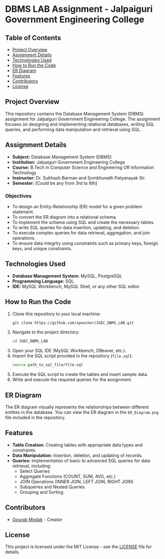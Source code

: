 # DBMS LAB Assignment - Jalpaiguri Government Engineering College

## Table of Contents
- [Project Overview](#project-overview)
- [Assignment Details](#assignment-details)
- [Technologies Used](#technologies-used)
- [How to Run the Code](#how-to-run-the-code)
- [ER Diagram](#er-diagram)
- [Features](#features)
- [Contributors](#contributors)
- [License](#license)

## Project Overview
This repository contains the Database Management System (DBMS) assignment for Jalpaiguri Government Engineering College. The assignment focuses on designing and implementing relational databases, writing SQL queries, and performing data manipulation and retrieval using SQL.

## Assignment Details
- **Subject:** Database Management System (DBMS)
- **Institution:** Jalpaiguri Government Engineering College
- **Course:** B.Tech in Computer Science and Engineering OR Information Technology
- **Instructor:** Dr. Subhash Barman and Sombhunath Patyanayak Sir.
- **Semester:** [Could be any from 3rd to 6th]

### Objectives
- To design an Entity-Relationship (ER) model for a given problem statement.
- To convert the ER diagram into a relational schema.
- To implement the schema using SQL and create the necessary tables.
- To write SQL queries for data insertion, updating, and deletion.
- To execute complex queries for data retrieval, aggregation, and join operations.
- To ensure data integrity using constraints such as primary keys, foreign keys, and unique constraints.

## Technologies Used
- **Database Management System:** MySQL, PostgreSQL
- **Programming Language:** SQL
- **IDE:** MySQL Workbench, MySQL Shell, or any other SQL editor

## How to Run the Code
1. Clone this repository to your local machine:
    ```bash
    git clone https://github.com/spexcher/JGEC_DBMS_LAB.git
    ```
2. Navigate to the project directory:
    ```bash
    cd JGEC_DBMS_LAB
    ```
3. Open your SQL IDE (MySQL Workbench, DBeaver, etc.).
4. Import the SQL script provided in the repository (`file.sql`):
    ```bash
    source path_to_sql_file/file.sql
    ```
5. Execute the SQL script to create the tables and insert sample data.
6. Write and execute the required queries for the assignment.

## ER Diagram
The ER diagram visually represents the relationships between different entities in the database. You can view the ER diagram in the `ER_Diagram.png` file included in the repository.

## Features
- **Table Creation:** Creating tables with appropriate data types and constraints.
- **Data Manipulation:** Insertion, deletion, and updating of records.
- **Queries:** Implementation of basic to advanced SQL queries for data retrieval, including:
  - Select Queries
  - Aggregate Functions (COUNT, SUM, AVG, etc.)
  - JOIN Operations (INNER JOIN, LEFT JOIN, RIGHT JOIN)
  - Subqueries and Nested Queries
  - Grouping and Sorting

## Contributors
- [Gourab Modak](https://github.com/spexcher) - Creator

## License
This project is licensed under the MIT License - see the [LICENSE](LICENSE) file for details.
